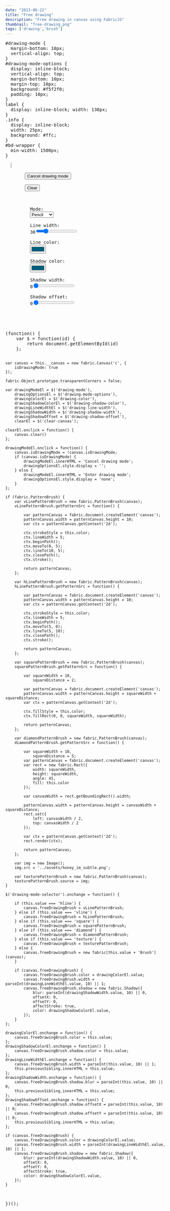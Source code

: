 ```yaml
---
date: "2013-06-22"
title: "Free drawing"
description: "Free drawing in canvas using FabricJS"
thumbnail: "free-drawing.png"
tags: ['drawing','brush']
---
```


<div
  class="codepen-later"
  data-editable="true"
  data-height="500"
  data-default-tab="js,result"
  data-prefill='{
    "scripts": ["https://unpkg.com/fabric@4.0.0-rc.1/dist/fabric.js"]
  }'
>
<pre data-lang="css" data-options-autoprefixer="true">
#drawing-mode {
  margin-bottom: 10px;
  vertical-align: top;
}
#drawing-mode-options {
  display: inline-block;
  vertical-align: top;
  margin-bottom: 10px;
  margin-top: 10px;
  background: #f5f2f0;
  padding: 10px;
}
label {
  display: inline-block; width: 130px;
}
.info {
  display: inline-block;
  width: 25px;
  background: #ffc;
}
#bd-wrapper {
  min-width: 1500px;
}
</pre>
<pre data-lang="html">
  <canvas id="c" width="500" height="500" style="border:1px solid #aaa"></canvas>
  <div style="display: inline-block; margin-left: 10px">
    <button id="drawing-mode" class="btn btn-info">Cancel drawing mode</button><br>
    <button id="clear-canvas" class="btn btn-info">Clear</button><br>
    <div id="drawing-mode-options">
      <label for="drawing-mode-selector">Mode:</label>
      <select id="drawing-mode-selector">
        <option>Pencil</option>
        <option>Circle</option>
        <option>Spray</option>
        <option>Pattern</option>
        <option>hline</option>
        <option>vline</option>
        <option>square</option>
        <option>diamond</option>
        <option>texture</option>
      </select><br>
      <label for="drawing-line-width">Line width:</label>
      <span class="info">30</span><input type="range" value="30" min="0" max="150" id="drawing-line-width"><br>
      <label for="drawing-color">Line color:</label>
      <input type="color" value="#005E7A" id="drawing-color"><br>
      <label for="drawing-shadow-color">Shadow color:</label>
      <input type="color" value="#005E7A" id="drawing-shadow-color"><br>
      <label for="drawing-shadow-width">Shadow width:</label>
      <span class="info">0</span><input type="range" value="0" min="0" max="50" id="drawing-shadow-width"><br>
      <label for="drawing-shadow-offset">Shadow offset:</label>
      <span class="info">0</span><input type="range" value="0" min="0" max="50" id="drawing-shadow-offset"><br>
    </div>
  </div>
</pre>
<pre data-lang="js">
(function() {
	var $ = function(id) {
		return document.getElementById(id)
	};

	var canvas = this.__canvas = new fabric.Canvas('c', {
		isDrawingMode: true
	});

	fabric.Object.prototype.transparentCorners = false;

	var drawingModeEl = $('drawing-mode'),
		drawingOptionsEl = $('drawing-mode-options'),
		drawingColorEl = $('drawing-color'),
		drawingShadowColorEl = $('drawing-shadow-color'),
		drawingLineWidthEl = $('drawing-line-width'),
		drawingShadowWidth = $('drawing-shadow-width'),
		drawingShadowOffset = $('drawing-shadow-offset'),
		clearEl = $('clear-canvas');

	clearEl.onclick = function() {
		canvas.clear()
	};

	drawingModeEl.onclick = function() {
		canvas.isDrawingMode = !canvas.isDrawingMode;
		if (canvas.isDrawingMode) {
			drawingModeEl.innerHTML = 'Cancel drawing mode';
			drawingOptionsEl.style.display = '';
		} else {
			drawingModeEl.innerHTML = 'Enter drawing mode';
			drawingOptionsEl.style.display = 'none';
		}
	};

	if (fabric.PatternBrush) {
		var vLinePatternBrush = new fabric.PatternBrush(canvas);
		vLinePatternBrush.getPatternSrc = function() {

			var patternCanvas = fabric.document.createElement('canvas');
			patternCanvas.width = patternCanvas.height = 10;
			var ctx = patternCanvas.getContext('2d');

			ctx.strokeStyle = this.color;
			ctx.lineWidth = 5;
			ctx.beginPath();
			ctx.moveTo(0, 5);
			ctx.lineTo(10, 5);
			ctx.closePath();
			ctx.stroke();

			return patternCanvas;
		};

		var hLinePatternBrush = new fabric.PatternBrush(canvas);
		hLinePatternBrush.getPatternSrc = function() {

			var patternCanvas = fabric.document.createElement('canvas');
			patternCanvas.width = patternCanvas.height = 10;
			var ctx = patternCanvas.getContext('2d');

			ctx.strokeStyle = this.color;
			ctx.lineWidth = 5;
			ctx.beginPath();
			ctx.moveTo(5, 0);
			ctx.lineTo(5, 10);
			ctx.closePath();
			ctx.stroke();

			return patternCanvas;
		};

		var squarePatternBrush = new fabric.PatternBrush(canvas);
		squarePatternBrush.getPatternSrc = function() {

			var squareWidth = 10,
				squareDistance = 2;

			var patternCanvas = fabric.document.createElement('canvas');
			patternCanvas.width = patternCanvas.height = squareWidth + squareDistance;
			var ctx = patternCanvas.getContext('2d');

			ctx.fillStyle = this.color;
			ctx.fillRect(0, 0, squareWidth, squareWidth);

			return patternCanvas;
		};

		var diamondPatternBrush = new fabric.PatternBrush(canvas);
		diamondPatternBrush.getPatternSrc = function() {

			var squareWidth = 10,
				squareDistance = 5;
			var patternCanvas = fabric.document.createElement('canvas');
			var rect = new fabric.Rect({
				width: squareWidth,
				height: squareWidth,
				angle: 45,
				fill: this.color
			});

			var canvasWidth = rect.getBoundingRect().width;

			patternCanvas.width = patternCanvas.height = canvasWidth + squareDistance;
			rect.set({
				left: canvasWidth / 2,
				top: canvasWidth / 2
			});

			var ctx = patternCanvas.getContext('2d');
			rect.render(ctx);

			return patternCanvas;
		};

		var img = new Image();
		img.src = '../assets/honey_im_subtle.png';

		var texturePatternBrush = new fabric.PatternBrush(canvas);
		texturePatternBrush.source = img;
	}

	$('drawing-mode-selector').onchange = function() {

		if (this.value === 'hline') {
			canvas.freeDrawingBrush = vLinePatternBrush;
		} else if (this.value === 'vline') {
			canvas.freeDrawingBrush = hLinePatternBrush;
		} else if (this.value === 'square') {
			canvas.freeDrawingBrush = squarePatternBrush;
		} else if (this.value === 'diamond') {
			canvas.freeDrawingBrush = diamondPatternBrush;
		} else if (this.value === 'texture') {
			canvas.freeDrawingBrush = texturePatternBrush;
		} else {
			canvas.freeDrawingBrush = new fabric[this.value + 'Brush'](canvas);
		}

		if (canvas.freeDrawingBrush) {
			canvas.freeDrawingBrush.color = drawingColorEl.value;
			canvas.freeDrawingBrush.width = parseInt(drawingLineWidthEl.value, 10) || 1;
			canvas.freeDrawingBrush.shadow = new fabric.Shadow({
				blur: parseInt(drawingShadowWidth.value, 10) || 0,
				offsetX: 0,
				offsetY: 0,
				affectStroke: true,
				color: drawingShadowColorEl.value,
			});
		}
	};

	drawingColorEl.onchange = function() {
		canvas.freeDrawingBrush.color = this.value;
	};
	drawingShadowColorEl.onchange = function() {
		canvas.freeDrawingBrush.shadow.color = this.value;
	};
	drawingLineWidthEl.onchange = function() {
		canvas.freeDrawingBrush.width = parseInt(this.value, 10) || 1;
		this.previousSibling.innerHTML = this.value;
	};
	drawingShadowWidth.onchange = function() {
		canvas.freeDrawingBrush.shadow.blur = parseInt(this.value, 10) || 0;
		this.previousSibling.innerHTML = this.value;
	};
	drawingShadowOffset.onchange = function() {
		canvas.freeDrawingBrush.shadow.offsetX = parseInt(this.value, 10) || 0;
		canvas.freeDrawingBrush.shadow.offsetY = parseInt(this.value, 10) || 0;
		this.previousSibling.innerHTML = this.value;
	};

	if (canvas.freeDrawingBrush) {
		canvas.freeDrawingBrush.color = drawingColorEl.value;
		canvas.freeDrawingBrush.width = parseInt(drawingLineWidthEl.value, 10) || 1;
		canvas.freeDrawingBrush.shadow = new fabric.Shadow({
			blur: parseInt(drawingShadowWidth.value, 10) || 0,
			offsetX: 0,
			offsetY: 0,
			affectStroke: true,
			color: drawingShadowColorEl.value,
		});
	}
})();
</pre>
</div>
